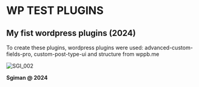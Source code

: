 # WP TEST PLUGINS 
 
## My fist wordpress plugins (2024)
 
To create these plugins, wordpress plugins were used: advanced-custom-fields-pro, custom-post-type-ui and structure from wppb.me



![SGI_002](https://github.com/sgiman/WP_TEST_PLUGINS/assets/7030369/8270f67a-64d5-4c66-931f-1e6ab1f9ebc1)




**Sgiman @ 2024**
